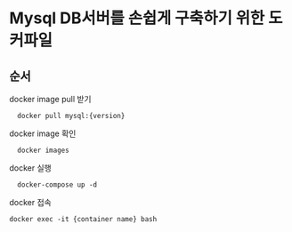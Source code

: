 # Mysql DB서버를 손쉽게 구축하기 위한 도커파일

## 순서

docker image pull 받기
```
  docker pull mysql:{version}
```

docker image 확인
```
  docker images
```

docker 실행
```
  docker-compose up -d
```

docker 접속
```
docker exec -it {container name} bash
```
